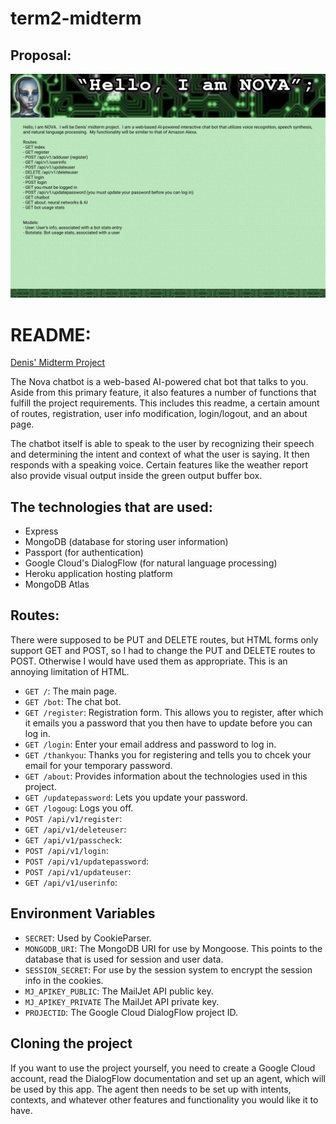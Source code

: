 # term2-midterm
## Proposal:
 ![Project Proposal](https://github.com/PrimeGoat/term2-midterm/blob/master/proposal.png)

# README:

[Denis' Midterm Project](https://denis-midterm.herokuapp.com/)

The Nova chatbot is a web-based AI-powered chat bot that talks to you.  Aside from this primary feature, it also features a number of functions that fulfill the project requirements.  This includes this readme, a certain amount of routes, registration, user info modification, login/logout, and an about page.

The chatbot itself is able to speak to the user by recognizing their speech and determining the intent and context of what the user is saying.  It then responds with a speaking voice.  Certain features like the weather report also provide visual output inside the green output buffer box.

## The technologies that are used:
* Express
* MongoDB (database for storing user information)
* Passport (for authentication)
* Google Cloud's DialogFlow (for natural language processing)
* Heroku application hosting platform
* MongoDB Atlas

## Routes:
There were supposed to be PUT and DELETE routes, but HTML forms only support GET and POST, so I had to change the PUT and DELETE routes to POST.  Otherwise I would have used them as appropriate.  This is an annoying limitation of HTML.

* `GET /`: The main page.
* `GET /bot`: The chat bot.
* `GET /register`: Registration form.  This allows you to register, after which it emails you a password that you then have to update before you can log in.
* `GET /login`: Enter your email address and password to log in.
* `GET /thankyou`: Thanks you for registering and tells you to chcek your email for your temporary password.
* `GET /about`: Provides information about the technologies used in this project.
* `GET /updatepassword`: Lets you update your password.
* `GET /logoug`: Logs you off.
* `POST /api/v1/register`:
* `GET /api/v1/deleteuser`:
* `GET /api/v1/passcheck`:
* `POST /api/v1/login`:
* `POST /api/v1/updatepassword`:
* `POST /api/v1/updateuser`:
* `GET /api/v1/userinfo`:

## Environment Variables
* `SECRET`: Used by CookieParser.
* `MONGODB_URI`: The MongoDB URI for use by Mongoose.  This points to the database that is used for session and user data.
* `SESSION_SECRET`: For use by the session system to encrypt the session info in the cookies.
* `MJ_APIKEY_PUBLIC`: The MailJet API public key.
* `MJ_APIKEY_PRIVATE` The MailJet API private key.
* `PROJECTID`: The Google Cloud DialogFlow project ID.

## Cloning the project
If you want to use the project yourself, you need to create a Google Cloud account, read the DialogFlow documentation and set up an agent, which will be used by this app.  The agent then needs to be set up with intents, contexts, and whatever other features and functionality you would like it to have.
